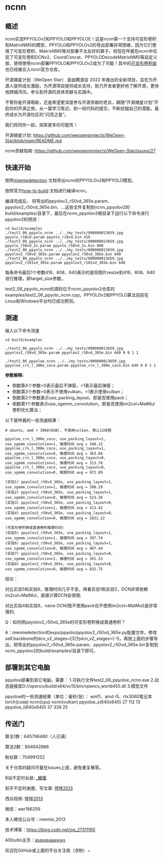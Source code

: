 
# ncnn

## 概述
ncnn实现PPYOLOv2和PPYOLO和PPYOLOE！这是ncnn第一个支持可变形卷积和MatrixNMS的模型，PPYOLO和PPYOLOv2的导出部署非常困难，因为它们使用了可变形卷积、MatrixNMS等对部署不太友好的算子。但现在咩酱在ncnn中实现了可变形卷积DCNv2、CoordConcat、PPYOLODecodeMatrixNMS等自定义层，使得使用ncnn部署PPYOLO和PPYOLOv2成为了可能！其中的[可变形卷积层](https://github.com/Tencent/ncnn/pull/4070) 也已经被合入ncnn官方仓库。

开源摘星计划（WeOpen Star） 是由腾源会 2022 年推出的全新项目，旨在为开源人提供成长激励，为开源项目提供成长支持，助力开发者更好地了解开源，更快地跨越鸿沟，参与到开源的具体贡献与实践中。

不管你是开源萌新，还是希望更深度参与开源贡献的老兵，跟随“开源摘星计划”开启你的开源之旅，从一篇学习笔记、到一段代码的提交，不断挖掘自己的潜能，最终成长为开源社区的“闪亮之星”。

我们将同你一起，探索更多的可能性！

开源摘星计划: https://github.com/weopenprojects/WeOpen-Star/blob/main/README.md

ncnn贡献指南: https://github.com/weopenprojects/WeOpen-Star/issues/27


## 快速开始

按照[miemiedetection](https://github.com/miemie2013/miemiedetection/blob/main/docs/README_PPYOLO.md#NCNN) 文档导出ncnn的PPYOLOv2和PPYOLO模型。

按照官方[how-to-build](https://github.com/Tencent/ncnn/wiki/how-to-build) 文档进行编译ncnn。

编译完成后，
将导出的ppyolov2_r50vd_365e.param、ppyolov2_r50vd_365e.bin、...这些文件复制到ncnn_ppyolov2的build/examples/目录下，最后在ncnn_ppyolov2根目录下运行以下命令进行ppyolov2的预测：

```
cd build/examples
./test2_06_ppyolo_ncnn ../../my_tests/000000013659.jpg ppyolo_r18vd.param ppyolo_r18vd.bin 416
./test2_06_ppyolo_ncnn ../../my_tests/000000013659.jpg ppyolo_r50vd_2x.param ppyolo_r50vd_2x.bin 608
./test2_06_ppyolo_ncnn ../../my_tests/000000013659.jpg ppyolov2_r50vd_365e.param ppyolov2_r50vd_365e.bin 640
./test2_06_ppyolo_ncnn ../../my_tests/000000013659.jpg ppyolov2_r101vd_365e.param ppyolov2_r101vd_365e.bin 640
```

每条命令最后1个参数416、608、640表示的是将图片resize到416、608、640进行推理，即target_size参数。

test2_06_ppyolo_ncnn的源码位于ncnn_ppyolov2仓库的examples/test2_06_ppyolo_ncnn.cpp。PPYOLOv2和PPYOLO算法目前在Linux和Windows平台均已成功预测。


## 测速

输入以下命令测速

```
cd build/examples

./test2_06_ppyolo_ncnn ../../my_tests/000000013659.jpg ppyolov2_r50vd_365e.param ppyolov2_r50vd_365e.bin 640 0 0 1 1

./test2_06_ppyoloe_ncnn ../../my_tests/000000013659.jpg ppyoloe_crn_l_300e_coco.param ppyoloe_crn_l_300e_coco.bin 640 0 0 1 1

```


**参数解释:**

- 倒数第4个参数=0表示最后不弹窗，=1表示最后弹窗；
- 倒数第3个参数=0表示不使用vulkan，=1表示使用vulkan；
- 倒数第2个参数表示use_packing_layout，即是否使用pack；
- 倒数第1个参数表示use_sgemm_convolution，即是否使用im2col+MatMul卷积优化算法；

以下是咩酱的一些测速结果：

```
# ubuntu, amd + 3060(6GB), 不使用vulkan, 默认12线程

ppyoloe_crn_l_300e_coco, use_packing_layout=1, use_sgemm_convolution=1, 推理时间 avg = 340.15
ppyoloe_crn_l_300e_coco, use_packing_layout=1, use_sgemm_convolution=0, 推理时间 avg = 363.04
ppyoloe_crn_l_300e_coco, use_packing_layout=0, use_sgemm_convolution=1, 推理时间 avg = 313.78
ppyoloe_crn_l_300e_coco, use_packing_layout=0, use_sgemm_convolution=0, 推理时间 avg = 972.89

(实验1) ppyolov2_r50vd_365e, use_packing_layout=1, use_sgemm_convolution=1, 推理时间 avg = 398.29
(实验2) ppyolov2_r50vd_365e, use_packing_layout=1, use_sgemm_convolution=0, 推理时间 avg = 523.38
(实验3) ppyolov2_r50vd_365e, use_packing_layout=0, use_sgemm_convolution=1, 推理时间 avg = 413.42
(实验4) ppyolov2_r50vd_365e, use_packing_layout=0, use_sgemm_convolution=0, 推理时间 avg = 2831.22

(可变形卷积换成普通卷积推理时间)
(实验5) ppyolov2_r50vd_365e, use_packing_layout=1, use_sgemm_convolution=1, 推理时间 avg = 397.74
(实验6) ppyolov2_r50vd_365e, use_packing_layout=1, use_sgemm_convolution=0, 推理时间 avg = 407.44
(实验7) ppyolov2_r50vd_365e, use_packing_layout=0, use_sgemm_convolution=1, 推理时间 avg = 391.33
(实验8) ppyolov2_r50vd_365e, use_packing_layout=0, use_sgemm_convolution=0, 推理时间 avg = 832.75
```

结论：

对比实验5和实验6，推理时间几乎不变，再看实验1和实验2，DCN非常依赖im2col+MatMul，直接计算DCN会很慢;

对比实验4和实验8，naive DCN(既不使用pack也不使用im2col+MatMul)是非常慢的;

Q：如何把ppyolov2_r50vd_365e的可变形卷积换成普通卷积？

A：miemiedetection的exps/ppyolo/ppyolov2_r50vd_365e.py配置文件，修改self.backbone的dcn_v2_stages=[3]为dcn_v2_stages=[-1]，再按上面的步骤导出，把导出的ppyolov2_r50vd_365e.param、ppyolov2_r50vd_365e.bin复制到ncnn_ppyolov2的build/examples/目录下即可。


## 部署到其它电脑

ppyoloe部署到其它电脑，需要：
1.可执行文件test2_06_ppyoloe_ncnn.exe
2.动态链接库D://opencv/build/x64/vc15/bin/opencv_world455.dll
3.模型文件

ppyoloe的一些测速结果（单位：毫秒/张）：
win11、amd r5、rtx3060笔记本
                       torch(cuda)   ncnn(cpu)   ncnn(vulkan)
ppyoloe_s(640x640)        27            112           13
ppyoloe_l(640x640)        37            339           25

## 传送门

算法1群：645796480（人已满） 

算法2群：894642886 

粉丝群：704991252

关于仓库的疑问尽量在Issues上提，避免重复解答。

B站不定时女装: [_糖蜜](https://space.bilibili.com/646843384)

知乎不定时谢邀、写文章: [咩咩2013](https://www.zhihu.com/people/mie-mie-2013)

西瓜视频: [咩咩2013](https://www.ixigua.com/home/2088721227199148/?list_entrance=search)

微信：wer186259

本人微信公众号：miemie_2013

技术博客：https://blog.csdn.net/qq_27311165

AIStudio主页：[asasasaaawws](https://aistudio.baidu.com/aistudio/personalcenter/thirdview/165135)

欢迎在GitHub或上面的平台关注我（求粉）~

